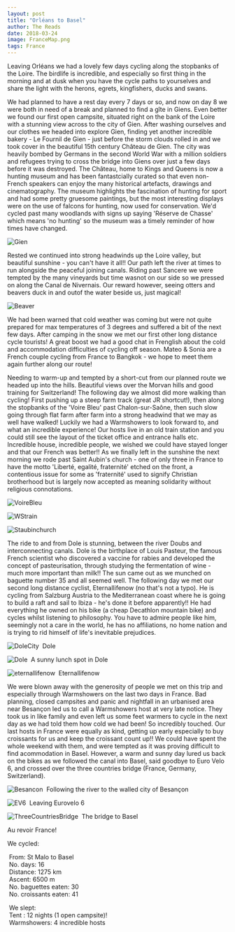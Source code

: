 ```yaml
---
layout: post
title: "Orléans to Basel"
author: The Reads
date: 2018-03-24
image: FranceMap.png
tags: France
---
```


Leaving Orléans we had a lovely few days cycling along the stopbanks of the Loire. The birdlife is incredible, and especially so first thing in the morning and at dusk when you have the cycle paths to yourselves and share the light with the herons, egrets, kingfishers, ducks and swans. 

We had planned to have a rest day every 7 days or so, and now on day 8 we were both in need of a break and planned to find a gîte in Giens. Even better we found our first open campsite, situated right on the bank of the Loire with a stunning view across to the city of Gien. After washing ourselves and our clothes we headed into explore Gien, finding yet another incredible bakery - Le Fournil de Gien - just before the storm clouds rolled in and we took cover in the beautiful 15th century Château de Gien. The city was heavily bombed by Germans in the second World War with a million soldiers and refugees trying to cross the bridge into Giens over just a few days before it was destroyed. The Château, home to Kings and Queens is now a hunting museum and has been fantastcially curated so that even non-French speakers can enjoy the many historical artefacts, drawings and cinematography. The museum highlights the fascination of hunting for sport and had some pretty gruesome paintings, but the most interesting displays were on the use of falcons for hunting, now used for conservation. We'd cycled past many woodlands with signs up saying 'Réserve de Chasse' which means 'no hunting' so the museum was a timely reminder of how times have changed. 

![Gien](assets/img/Gien.jpg)  

Rested we continued into strong headwinds up the Loire valley, but beautiful sunshine - you can't have it all!! Our path left the river at times to run alongside the peaceful joining canals. Riding past Sancere we were tempted by the many vineyards but time wasnot on our side so we pressed on along the Canal de Nivernais. Our reward however, seeing otters and beavers duck in and outof the water beside us, just magical!  

![Beaver](assets/img/Beaver.jpg)  

We had been warned that cold weather was coming but were not quite prepared for max temperatures of 3 degrees and suffered a bit of the next few days. After camping in the snow we met our first other long distance cycle tourists! A great boost we had a good chat in Frenglish about the cold and accommodation difficulties of cycling off season. Mateo & Sonia are a French couple cycling from France to Bangkok - we hope to meet them again further along our route!  

Needing to warm-up and tempted by a short-cut from our planned route we headed up into the hills. Beautiful views over the Morvan hills and good training for Switzerland! The following day we almost did more walking than cycling! First pushing up a steep farm track (great JR shortcut!), then along the stopbanks of the 'Voire Bleu' past Chalon-sur-Saône, then such slow going through flat farm after farm into a strong headwind that we may as well have walked! Luckily we had a Warmshowers to look forward to, and what an incredible experience! Our hosts live in an old train station and you could still see the layout of the ticket office and entrance halls etc. Incredible house, incredible people, we wished we could have stayed longer and that our French was better!! As we finally left in the sunshine the next morning we rode past Saint Aubin's church - one of only three in France to have the motto 'Liberté, egalité, fraternité' etched on the front, a contentious issue for some as 'fraternité' used to signify Christian brotherhood but is largely now accepted as meaning solidarity without religious connotations.

![VoireBleu](assets/img/VoireBleu.jpg)  

![WStrain](assets/img/WStrain.jpg)  

![Staubinchurch](assets/img/Staubinchurch.jpg)  

The ride to and from Dole is stunning, between the river Doubs and interconnecting canals. Dole is the birthplace of Louis Pasteur, the famous French scientist who discovered a vaccine for rabies and developed the concept of pasteurisation, through studying the fermentation of wine - much more important than milk!! The sun came out as we munched on baguette number 35 and all seemed well. The following day we met our second long distance cyclist, Eternallifenow (no that's not a typo). He is cycling from Salzburg Austria to the Mediterranean coast where he is going to build a raft and sail to Ibiza - he's done it before apparently!! He had everything he owned on his bike (a cheap Decathlon mountain bike) and cycles whilst listening to philosophy. You have to admire people like him, seemingly not a care in the world, he has no affiliations, no home nation and is trying to rid himself of life's inevitable prejudices.  

![DoleCity](assets/img/DoleCity.jpg)  Dole

![Dole](assets/img/Dole.jpg)  A sunny lunch spot in Dole

![eternallifenow](assets/img/eternallifenow.jpg)  Eternallifenow

We were blown away with the generosity of people we met on this trip and especially through Warmshowers on the last two days in France. Bad planning, closed campsites and panic and nightfall in an urbanised area near Besançon led us to call a Warmshowers host at very late notice. They took us in like family and even left us some feet warmers to cycle in the next day as we had told them how cold we had been! So incredibly touched. Our last hosts in France were equally as kind, getting up early especially to buy croissants for us and keep the croissant count up!! We could have spent the whole weekend with them, and were tempted as it was proving difficult to find acommodation in Basel. However, a warm and sunny day lured us back on the bikes as we followed the canal into Basel, said goodbye to Euro Velo 6, and crossed over the three countries bridge (France, Germany, Switzerland).   

![Besancon](assets/img/Besancon.jpg)  Following the river to the walled city of Besançon

![EV6](assets/img/EV6.jpg)  Leaving Eurovelo 6

![ThreeCountriesBridge](assets/img/ThreeCountriesBridge.jpg)  The bridge to Basel

Au revoir France!

We cycled:

  From: St Malo to Basel  
  No. days: 16  
  Distance: 1275 km  
  Ascent: 6500 m  
  No. baguettes eaten: 30  
  No. croissants eaten: 41  
  
  We slept:  
  Tent : 12 nights (1 open campsite)!  
  Warmshowers: 4 incredible hosts  
